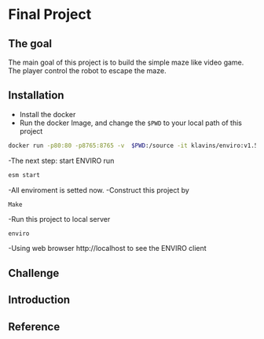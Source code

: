 # Final Project
## The goal 
The main goal of this project is to build the simple maze like video game. The player control the robot to escape the maze. 
## Installation 
- Install the docker 
- Run the docker Image, and change the ``` $PWD ``` to your local path of this project
```bash
docker run -p80:80 -p8765:8765 -v  $PWD:/source -it klavins/enviro:v1.5 bash
```
-The next step: start ENVIRO run
```bash
esm start 
```
-All enviroment is setted now.
-Construct this project by 
```bash
Make
```
-Run this project to local server
```
enviro
```
-Using web browser http://localhost to see the ENVIRO client

## Challenge 
## Introduction 
## Reference 
